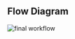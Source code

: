 ## Flow Diagram
![final workflow](https://user-images.githubusercontent.com/78867415/111940336-869cac00-8af4-11eb-90df-ba316c7e7917.PNG)
